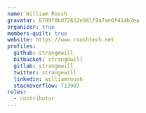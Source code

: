```yaml
---
name: William Roush
gravatar: 6789f8bd72612e941f9a7ae6f414b2ea
organizer: true
members-quilt: true
website: https://www.roushtech.net
profiles:
  github: strangewill
  bitbucket: strangewill
  gitlab: strangewill
  twitter: strangewill
  linkedin: williamroush
  stackoverflow: 713907
roles:
  - contributor
---
```

